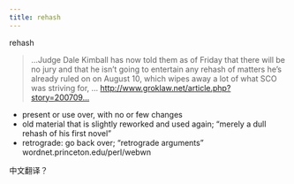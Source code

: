 ```yaml
---
title: rehash
---
```


<p>rehash</p>

<blockquote>
  <p>&#8230;Judge Dale Kimball has now told them as of Friday that there will be no jury and that he isn&#8217;t going to entertain any rehash of matters he&#8217;s already ruled on on August 10, which wipes away a lot of what SCO was striving for, &#8230;
  <a href="http://www.groklaw.net/article.php?story=20070909194810395">http://www.groklaw.net/article.php?story=200709...</a></p>
</blockquote>

<ul>
<li>present or use over, with no or few changes</li>
<li>old material that is slightly reworked and used again; &#8220;merely a dull rehash of his first novel&#8221;</li>
<li>retrograde: go back over; &#8220;retrograde arguments&#8221;
wordnet.princeton.edu/perl/webwn</li>
</ul>

<p>中文翻译？</p>
